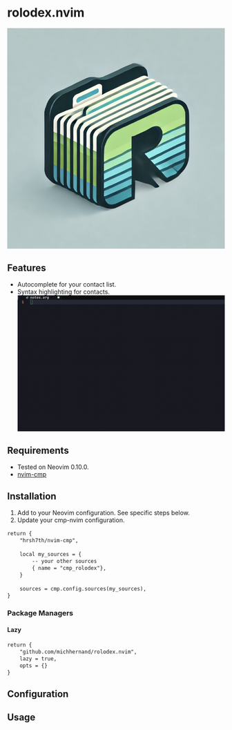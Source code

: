 # rolodex.nvim

![Logo](./repo/logo.png)

## Features
- Autocomplete for your contact list.
- Syntax highlighting for contacts.
![Demo1](./repo/demo1.gif)

## Requirements
- Tested on Neovim 0.10.0.
- [nvim-cmp](https://github.com/hrsh7th/nvim-cmp)

## Installation
1. Add to your Neovim configuration. See specific steps below.
2. Update your cmp-nvim configuration.
```
return {
    "hrsh7th/nvim-cmp",

    local my_sources = {
        -- your other sources
        { name = "cmp_rolodex"},
    }

    sources = cmp.config.sources(my_sources),
}
```

### Package Managers
#### Lazy
```
return {
    "github.com/michhernand/rolodex.nvim",
    lazy = true,
    opts = {}
}
```

## Configuration

## Usage
